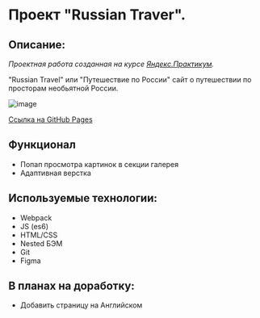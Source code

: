 # Проект "Russian Traver". 

## Описание: 

*Проектная работа созданная на курсе [Яндекс.Практикум](https://praktikum.yandex.ru/).*

"Russian Travel" или "Путешествие по России" сайт о путешествии по просторам необьятной России.

![image](https://user-images.githubusercontent.com/2528627/198748901-205d2504-89b8-41a2-b558-26f507cd2895.png)

[Ссылка на GitHub Pages](https://allxy.github.io/russian-travel/)

## Функционал

- Попап просмотра картинок в секции галерея
- Адаптивная верстка

## Используемые технологии:

- Webpack
- JS (es6)
- HTML/CSS
- Nested БЭМ
- Git
- Figma

## В планах на доработку:

- Добавить страницу на Английском

